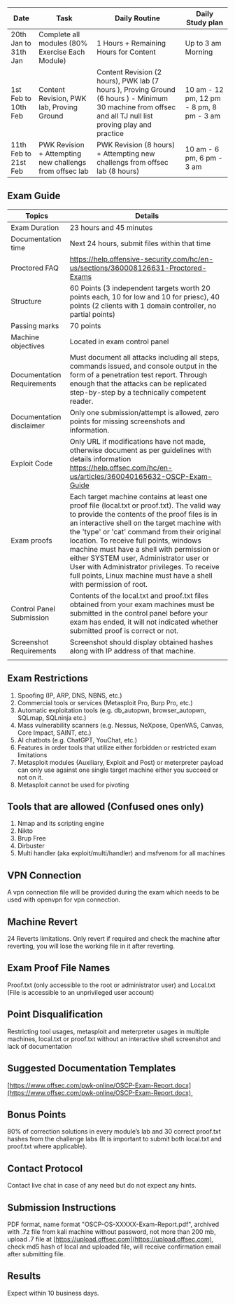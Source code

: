 | Date | Task | Daily Routine | Daily Study plan |
| ---- | ---- | ---- | ---- |
| 20th Jan to 31th Jan | Complete all modules (80% Exercise Each Module) | 1 Hours + Remaining Hours for Content | Up to 3 am Morning |
| 1st Feb to 10th Feb | Content Revision, PWK lab, Proving Ground | Content Revision (2 hours), PWK lab (7 hours ), Proving Ground (6 hours ) - Minimum 30 machine from offsec and all TJ null list proving play and practice | 10 am - 12 pm, 12 pm - 8 pm, 8 pm - 3 am |
| 11th Feb to 21st Feb | PWK Revision + Attempting new challengs from offsec lab | PWK Revision (8 hours) + Attempting new challengs from offsec lab (8 hours) | 10 am - 6 pm, 6 pm - 3 am  |


## Exam Guide

| Topics | Details |
| ---- | ---- |
| Exam Duration | 23 hours and 45 minutes |
| Documentation time | Next 24 hours, submit files within that time |
| Proctored FAQ | https://help.offensive-security.com/hc/en-us/sections/360008126631-Proctored-Exams |
| Structure | 60 Points (3 independent targets worth 20 points each, 10 for low and 10 for priesc), 40 points (2 clients with 1 domain controller, no partial points) |
| Passing marks | 70 points |
| Machine objectives | Located in exam control panel |
| Documentation Requirements | Must document all attacks including all steps, commands issued, and console output in the form of a penetration test report. Through enough that the attacks can be replicated step-by-step by a technically competent reader. |
| Documentation disclaimer | Only one submission/attempt is allowed, zero points for missing screenshots and information. |
| Exploit Code | Only URL if modifications have not made, otherwise document as per guidelines with details information https://help.offsec.com/hc/en-us/articles/360040165632-OSCP-Exam-Guide |
| Exam proofs | Each target machine contains at least one proof file (local.txt or proof.txt). The valid way to provide the contents of the proof files is in an interactive shell on the target machine with the 'type' or 'cat' command from their original location. To receive full points, windows machine must have a shell  with permission or either SYSTEM user, Administrator user or User with Administrator privileges. To receive full points, Linux machine must have a shell with permission of root. |
| Control Panel Submission | Contents of the local.txt and proof.txt files obtained from your exam machines must be submitted in the control panel before your exam has ended, it will not indicated whether submitted proof is correct or not. |
| Screenshot Requirements  | Screenshot should display obtained hashes along with IP address of that  machine.   |
|  |  |

## Exam Restrictions 

1. Spoofing (IP, ARP, DNS, NBNS, etc.)
2. Commercial tools or services (Metasploit Pro, Burp Pro, etc.)
3. Automatic exploitation tools (e.g. db_autopwn, browser_autopwn, SQLmap, SQLninja etc.)
4. Mass vulnerability scanners (e.g. Nessus, NeXpose, OpenVAS, Canvas, Core Impact, SAINT, etc.)
5. AI chatbots (e.g. ChatGPT, YouChat, etc.)
6. Features in order tools that utilize either forbidden or restricted exam limitations 
7. Metasploit modules (Auxiliary, Exploit and Post) or meterpreter payload can only use against one single target machine either you succeed or not on it. 
8. Metasploit cannot be used for pivoting 

## Tools that are allowed (Confused ones only)
1. Nmap and its scripting engine
2. Nikto
3. Brup Free
4. Dirbuster
5. Multi handler (aka exploit/multi/handler) and msfvenom for all machines
## VPN Connection

A vpn connection file will be provided during the exam which needs to be used with openvpn for vpn connection. 

## Machine Revert

24 Reverts limitations. Only revert if required and check the machine after reverting, you will lose the working file in it after reverting. 

## Exam Proof File Names 

Proof.txt (only accessible to the root or administrator user) and Local.txt (File is accessible to an unprivileged user account)

## Point Disqualification

Restricting tool usages, metasploit and meterpreter usages in multiple machines, local.txt or proof.txt without an interactive shell screenshot and lack of documentation 

## Suggested Documentation Templates

[https://www.offsec.com/pwk-online/OSCP-Exam-Report.docx](https://www.offsec.com/pwk-online/OSCP-Exam-Report.docx) 

## Bonus Points 

80% of correction solutions in every module’s lab and 30 correct proof.txt hashes from the challenge labs (It is important to submit both local.txt and proof.txt where applicable).

## Contact Protocol 

Contact live chat in case of any need but do not expect any hints. 

## Submission Instructions

PDF format, name format "OSCP-OS-XXXXX-Exam-Report.pdf", archived with .7z file from kali machine without password, not more than 200 mb, upload .7 file at [https://upload.offsec.com](https://upload.offsec.com), check md5 hash of local and uploaded file, will receive confirmation email after submitting file. 

## Results 

Expect within 10 business days.
